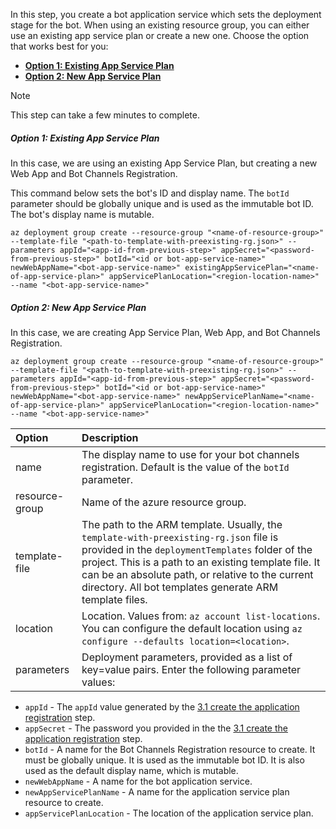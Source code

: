 In this step, you create a bot application service which sets the deployment stage for the bot. When using an existing resource group, you can either use an existing app service plan or create a new one. Choose the option that works best for you:

- [**Option 1: Existing App Service Plan**](#option-1-existing-app-service-plan)
- [**Option 2: New App Service Plan**](#option-2-new-app-service-plan)

> [!NOTE]
> This step can take a few minutes to complete.

##### **Option 1: Existing App Service Plan**

In this case, we are using an existing App Service Plan, but creating a new Web App and Bot Channels Registration.

This command below sets the bot's ID and display name. The `botId` parameter should be globally unique and is used as the immutable bot ID. The bot's display name is mutable.

```azurecli
az deployment group create --resource-group "<name-of-resource-group>" --template-file "<path-to-template-with-preexisting-rg.json>" --parameters appId="<app-id-from-previous-step>" appSecret="<password-from-previous-step>" botId="<id or bot-app-service-name>" newWebAppName="<bot-app-service-name>" existingAppServicePlan="<name-of-app-service-plan>" appServicePlanLocation="<region-location-name>" --name "<bot-app-service-name>"
```

##### **Option 2: New App Service Plan**

In this case, we are creating App Service Plan, Web App, and Bot Channels Registration.

```azurecli
az deployment group create --resource-group "<name-of-resource-group>" --template-file "<path-to-template-with-preexisting-rg.json>" --parameters appId="<app-id-from-previous-step>" appSecret="<password-from-previous-step>" botId="<id or bot-app-service-name>" newWebAppName="<bot-app-service-name>" newAppServicePlanName="<name-of-app-service-plan>" appServicePlanLocation="<region-location-name>" --name "<bot-app-service-name>"
```

| Option   | Description |
|:---------|:------------|
| name | The display name to use for your bot channels registration. Default is the value of the `botId` parameter.|
| resource-group | Name of the azure resource group. |
| template-file | The path to the ARM template. Usually, the  `template-with-preexisting-rg.json` file is provided in the `deploymentTemplates` folder of the project. This is a path to an existing template file. It can be an absolute path, or relative to the current directory. All bot templates generate ARM template files.|
| location |Location. Values from: `az account list-locations`. You can configure the default location using `az configure --defaults location=<location>`. |
| parameters | Deployment parameters, provided as a list of key=value pairs. Enter the following parameter values:

- `appId` - The `appId` value generated by the [3.1 create the application registration](../../bot-builder-deploy-az-cli.md#3-create-the-application-registration) step.
- `appSecret` - The password you provided in the the [3.1 create the application registration](../../bot-builder-deploy-az-cli.md#3-create-the-application-registration) step.
- `botId` - A name for the  Bot Channels Registration resource to create. It must be globally unique. It is used as the immutable bot ID. It is also used as the default display name, which is mutable.
- `newWebAppName` - A name for the bot application service.
- `newAppServicePlanName` - A name for the application service plan resource to create.
- `appServicePlanLocation` - The location of the application service plan.
